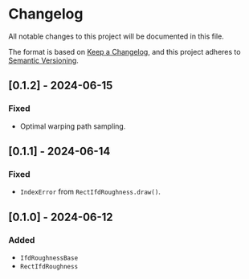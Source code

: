 # Changelog

All notable changes to this project will be documented in this file.

The format is based on [Keep a Changelog](https://keepachangelog.com/en/1.1.0/),
and this project adheres to [Semantic Versioning](https://semver.org/spec/v2.0.0.html).

## [0.1.2] - 2024-06-15

### Fixed

- Optimal warping path sampling.

## [0.1.1] - 2024-06-14

### Fixed

- `IndexError` from `RectIfdRoughness.draw()`.

## [0.1.0] - 2024-06-12

### Added

- `IfdRoughnessBase`
- `RectIfdRoughness`
